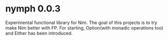 # nymph 0.0.3
Experimental functional library for Nim. The goal of this projects is to try make Nim better with FP. For starting, Option(with monadic operations too) and Either has been introduced.
